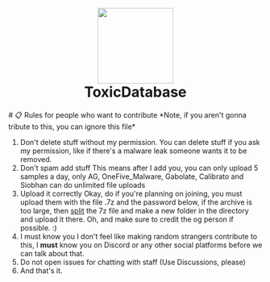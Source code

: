 <h1 align="center">
  <br>
  <img src=https://cdn-icons-png.flaticon.com/512/10270/10270175.png width="150">
  <br>
  ToxicDatabase
  <br>
</h1>
# 📋 Rules for people who want to contribute
*Note, if you aren't gonna tribute to this, you can ignore this file*

1. Don't delete stuff without my permission.
   You can delete stuff if you ask my permission, like if there's a malware leak someone wants it to be removed.
2. Don't spam add stuff
   This means after I add you, you can only upload 5 samples a day, only AG, OneFive_Malware, Gabolate, Calibrato and Siobhan can do unlimited file uploads
3. Upload it correctly
   Okay, do if you're planning on joining, you must upload them with the file .7z and the password below, if the archive is too large, then [split](https://youtu.be/mN-xGG2nhQY?si=kCG6HTc5BHKDvA-b) the 7z file and make a new folder in the directory and upload it there. Oh, and make sure to credit the og person if possible. :)
4. I must know you
   I don't feel like making random strangers contribute to this, I **must** know you on Discord or any other social platforms before we can talk about that.
5. Do not open issues for chatting with staff (Use Discussions, please)
6. And that's it.
